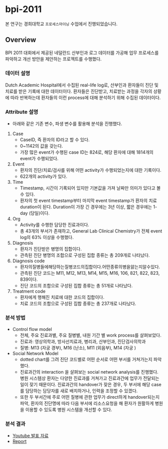 # bpi-2011
본 연구는 경희대학교 ``프로세스마이닝`` 수업에서 진행되었습니다.

## Overview
BPI 2011 대회에서 제공된 네덜란드 산부인과 로그 데이터를 가공해 업무 프로세스를 파악하고 개선 방안을 제안하는 프로젝트를 수행했다.


### 데이터 설명
Dutch Academic Hospital에서 수집된 real-life log로, 산부인과 환자들이 진단 및 치료를 받은 기록에 대한 데이터이다. 환자들은 진단받고, 치료받는 과정을 각자의 상황에 따라 반복하는데 환자들의 이런 process에 대해 분석하기 위해 수집된 데이터이다.

### Attribute 설명
- 아래와 같은 기존 변수, 파생 변수를 활용해 분석을 진행했다.
1. Case
   - CaseID, 즉 환자의 ID라고 할 수 있다.
   - 0~1142의 값을 갖는다.
   - 가장 많은 event가 수행된 case ID는 824로, 해당 환자에 대해 1814개의 event가 수행되었다.
2. Event
   - 환자의 진단/치료/검사를 위해 어떤 activity가 수행되었는지에 대한 기록이다.
   - 622개의 activity가 있다.
3. Time
   - Timestamp, 시간이 기록되어 있지만 기본값을 가져 날짜만 의미가 있다고 볼 수 있다.
   - 환자의 첫 event timestamp부터 마지막 event timestamp가 환자의 치료 duration이 된다. Duration이 가장 긴 경우에는 3년 이상, 짧은 경우에는 1-day (당일)이다.
4. Org
   - Activity를 수행한 담당한 진료과이다.
   - 총 43개의 부서가 존재하고, General Lab Clinical Chemistry가 전체 event log의 63% 이상을 수행했다.
5. Diagnosis
   - 환자가 진단받은 병명의 집합이다.
   - 관측된 진단 병명의 조합으로 구성된 집합 종류는 총 209개로 나타났다.
6. Diagnosis code
   - 환자의질병들에해당하는질병코드의집합이다.어떤종류의병을앓는지알수있다.
   - 관측된 진단 코드는 M11, M12, M13, M14, M15, M16, 106, 821, 822, 823, 839이다.
   - 진단 코드의 조합으로 구성된 집합 종류는 총 51개로 나타났다.
7. Treatment code
   - 환자에게 행해진 치료에 대한 코드의 집합이다.
   - 치료 코드의 조합으로 구성된 집합 종류는 총 237개로 나타났다.

### 분석 방법
- Control flow model
  - 전체, 주요 진료과별, 주요 질병별, 내원 기간 별 work process를 살펴보았다.
  - 진료과: 영상의학과, 방사선치료과, 병리과, 산부인과, 진단검사의학과
  - 질병: M13 (자궁 경부), M16 (난소), M11 (외음부), M14 (자궁 )
- Social Network Model
  - dotted chart를 그려 진단 코드별로 어떤 순서로 어떤 부서를 거쳐가는지 파악했다.
  - 진료과간의 interaction 을 살펴보는 social network analysis를 진행했다. 병원 시스템상 환자는 다양한 진료과를 거쳐가고 진료과간에 업무가 전달되는 일이 잦기 때문이다. 진료과간의 handover가 잦은 경우, 두 부서에 해당 case를 담당하는 담당자를 새로 배치하거나, 인력을 조정할 수 있겠다.
  - 또한 두 부서간에 주로 어떤 질병에 관한 업무가 direct하게 handover되는지 파악, 환자의 진단명에 따라 다음 부서에 리소스요청을 해 환자가 원활하게 병원을 이용할 수 있도록 병원 시스템을 개선할 수 있다.

### 분석 결과
- [Youtube 발표 자료](https://www.youtube.com/watch?v=j4S5pLt1ob4&t=167s)
- [Report](/report.pdf)
